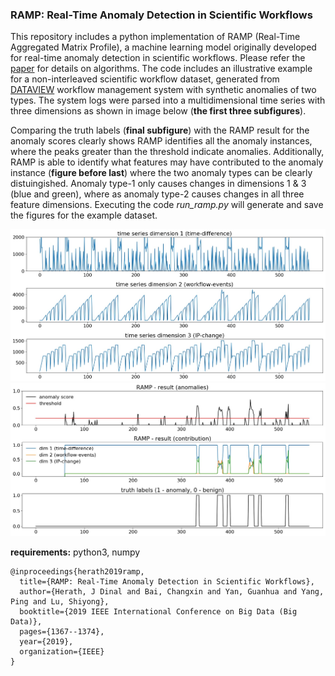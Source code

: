 ### RAMP: Real-Time Anomaly Detection in Scientific Workflows 

This repository includes a python implementation of RAMP (Real-Time Aggregated Matrix Profile), a machine learning model originally developed for real-time anomaly detection in scientific workflows. Please refer the [paper](http://www.dinalherath.com/papers/2019RAMP_extended_paper.pdf) for details on algorithms. The code includes an illustrative example for a non-interleaved scientific workflow dataset, generated from [DATAVIEW](https://github.com/shiyonglu/DATAVIEW) workflow management system with synthetic anomalies of two types. The system logs were parsed into a multidimensional time series with three dimensions as shown in image below (__the first three subfigures__). 

Comparing the truth labels (__final subfigure__) with the RAMP result for the anomaly scores clearly shows RAMP identifies all the anomaly instances, where the peaks greater than the threshold indicate anomalies. Additionally, RAMP is able to identify what features may have contributed to the anomaly instance (__figure before last__) where the two anomaly types can be clearly distuingished. Anomaly type-1 only causes changes in dimensions 1 & 3 (blue and green), where as anomaly type-2 causes changes in all three feature dimensions. Executing the code _run_ramp.py_ will generate and save the figures for the example dataset.

![time-series](image_data.jpeg)
![tresult](image_result.jpeg)

**requirements:** python3, numpy

```
@inproceedings{herath2019ramp,
  title={RAMP: Real-Time Anomaly Detection in Scientific Workflows},
  author={Herath, J Dinal and Bai, Changxin and Yan, Guanhua and Yang, Ping and Lu, Shiyong},
  booktitle={2019 IEEE International Conference on Big Data (Big Data)},
  pages={1367--1374},
  year={2019},
  organization={IEEE}
}
```




